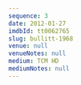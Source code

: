 ```yaml
---
sequence: 3
date: 2012-01-27
imdbId: tt0062765
slug: bullitt-1968
venue: null
venueNotes: null
medium: TCM HD
mediumNotes: null
---
```


